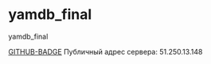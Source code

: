 # yamdb_final
yamdb_final

[GITHUB-BADGE](https://github.com/Vladislavasap/yamdb_final/actions/workflows/yamdb_workflow.yml/badge.svg)
Публичный адрес сервера: 51.250.13.148